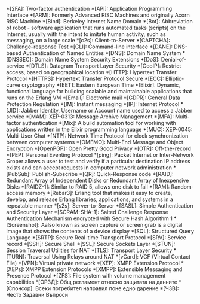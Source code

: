 *[2FA]: Two-factor authentication
*[API]: Application Programming Interface
*[ARM]: Formerly Advanced RISC Machines and originally Acorn RISC Machine
*[Bind]: Berkeley Internet Name Domain
*[Bot]: Abbreviation of robot - software application that runs automated tasks (scripts) on the Internet, usually with the intent to imitate human activity, such as messaging, on a large scale
*[c2s]: Client-to-Server
*[CAPTCHA]: Challenge–response Test
*[CLI]: Command-line interface
*[DANE]: DNS-based Authentication of Named Entities
*[DNS]: Domain Name System
*[DNSSEC]: Domain Name System Security Extensions
*[DoS]: Denial-of-service
*[DTLS]: Datagram Transport Layer Security
*[GeoIP]: Restrict access, based on geographical location
*[HTTP]: Hypertext Transfer Protocol
*[HTTPS]: Hypertext Transfer Protocol Secure
*[ECC]: Elliptic-curve cryptography
*[EET]: Eastern European Time
*[Elixir]: Dynamic, functional language for building scalable and maintainable applications that runs on the Erlang VM
*[Email]: Electronic mail
*[GDPR]: General Data Protection Regulation
*[IM]: Instant messaging
*[IP]:  Internet Protocol
*[JID]: Jabber Identity, Username or Account name used to access a Jabber service
*[MAM]: XEP-0313: Message Archive Management
*[MFA]: Multi-factor authentication
*[Mix]: A build automation tool for working with applications written in the Elixir programming language
*[MUC]: XEP-0045: Multi-User Chat
*[NTP]: Network Time Protocol for clock synchronization between computer systems
*[OMEMO]: Multi-End Message and Object Encryption
*[OpenPGP]: Open Pretty Good Privacy
*[OTR]: Off-the-record
*[PEP]: Personal Eventing Protocol
*[ping]: Packet Internet or Inter-Network Groper allows a user to test and verify if a particular destination IP address exists and can accept requests in computer network administration
*[PubSub]: Publish-Subscribe
*[QR]: Quick-Response code
*[RAID]: Redundant Array of Independent Disks or Redundant Array of Inexpensive Disks
*[RAIDZ-1]: Similar to RAID 5, allows one disk to fail
*[RAM]: Random-access memory
*[Rebar3]: Erlang tool that makes it easy to create, develop, and release Erlang libraries, applications, and systems in a repeatable manner
*[s2s]: Server-to-Server
*[SASL]: Simple Authentication and Security Layer
*[SCRAM-SHA-1]: Salted Challenge Response Authentication Mechanism encrypted with Secure Hash Algorithm 1
*[Screenshot]: Aalso known as screen capture or screen grab is a digital image that shows the contents of a device display
*[SQL]: Structured Query Language
*[SRTP]: Secure Real-time Transport Protocol
*[SRV]: Service record
*[SSH]: Secure Shell
*[SSL]: Secure Sockets Layer
*[STUN]: Session Traversal Utilities for NAT
*[TLS]: Transport Layer Security
*[TURN]: Traversal Using Relays around NAT
*[vCard]: VCF (Virtual Contact File)
*[VPN]: Virtual private network
*[XEP]: XMPP Extension Protocol
*[XEPs]: XMPP Extension Protocols
*[XMPP]: Extensible Messaging and Presence Protocol
*[ZFS]: File system with volume management capabilities
*[ОРЗД]: Общ регламент относно защитата на данните
*[Спонсор]: Всеки потребител направил поне едно дарение
*[ЧЗВ]: Често Задавни Въпроси